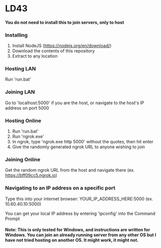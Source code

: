 # LD43
#### You do not need to install this to join servers, only to host
### Installing
1. Install NodeJS (https://nodejs.org/en/download/)
2. Download the contents of this repository
3. Extract to any location

### Hosting LAN
Run 'run.bat'

### Joining LAN
Go to 'localhost:5000' if you are the host, or navigate to the host's IP address on port 5000

### Hosting Online
1. Run 'run.bat'
2. Run 'ngrok.exe'
3. In ngrok, type 'ngrok.exe http 5000' without the quotes, then hit enter
4. Give the randomly generated ngrok URL to anyone wishing to join

### Joining Online
Get the random ngrok URL from the host and navigate there (ex. https://bff09cc5.ngrok.io)

### Navigating to an IP address on a specific port
Type this into your internet browser: YOUR_IP_ADDRESS_HERE:5000 (ex. 10.60.40.10:5000)

You can get your local IP address by entering 'ipconfig' into the Command Prompt

#### Note: This is only tested for Windows, and instructions are written for Windows. You can join an already running server from any other OS but I have not tried hosting on another OS. It might work, it might not.
